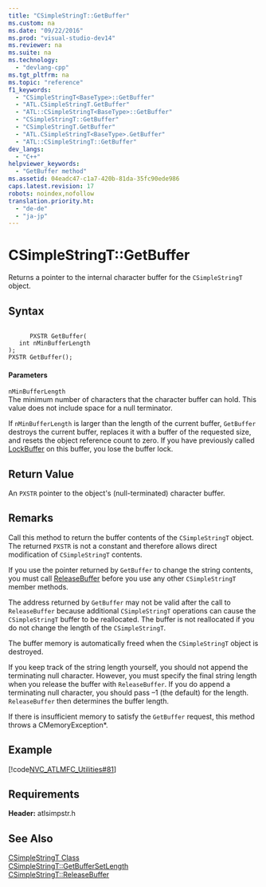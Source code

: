 ```yaml
---
title: "CSimpleStringT::GetBuffer"
ms.custom: na
ms.date: "09/22/2016"
ms.prod: "visual-studio-dev14"
ms.reviewer: na
ms.suite: na
ms.technology: 
  - "devlang-cpp"
ms.tgt_pltfrm: na
ms.topic: "reference"
f1_keywords: 
  - "CSimpleStringT<BaseType>::GetBuffer"
  - "ATL.CSimpleStringT.GetBuffer"
  - "ATL::CSimpleStringT<BaseType>::GetBuffer"
  - "CSimpleStringT::GetBuffer"
  - "CSimpleStringT.GetBuffer"
  - "ATL.CSimpleStringT<BaseType>.GetBuffer"
  - "ATL::CSimpleStringT::GetBuffer"
dev_langs: 
  - "C++"
helpviewer_keywords: 
  - "GetBuffer method"
ms.assetid: 04eadc47-c1a7-420b-81da-35fc90ede986
caps.latest.revision: 17
robots: noindex,nofollow
translation.priority.ht: 
  - "de-de"
  - "ja-jp"
---
```

# CSimpleStringT::GetBuffer
Returns a pointer to the internal character buffer for the `CSimpleStringT` object.  
  
## Syntax  
  
```  
  
      PXSTR GetBuffer(  
   int nMinBufferLength  
);  
PXSTR GetBuffer();  
```  
  
#### Parameters  
 `nMinBufferLength`  
 The minimum number of characters that the character buffer can hold. This value does not include space for a null terminator.  
  
 If `nMinBufferLength` is larger than the length of the current buffer, `GetBuffer` destroys the current buffer, replaces it with a buffer of the requested size, and resets the object reference count to zero. If you have previously called [LockBuffer](../vs140/csimplestringt--lockbuffer.md) on this buffer, you lose the buffer lock.  
  
## Return Value  
 An `PXSTR` pointer to the object's (null-terminated) character buffer.  
  
## Remarks  
 Call this method to return the buffer contents of the `CSimpleStringT` object. The returned `PXSTR` is not a constant and therefore allows direct modification of `CSimpleStringT` contents.  
  
 If you use the pointer returned by `GetBuffer` to change the string contents, you must call [ReleaseBuffer](../vs140/csimplestringt--releasebuffer.md) before you use any other `CSimpleStringT` member methods.  
  
 The address returned by `GetBuffer` may not be valid after the call to `ReleaseBuffer` because additional `CSimpleStringT` operations can cause the `CSimpleStringT` buffer to be reallocated. The buffer is not reallocated if you do not change the length of the `CSimpleStringT`.  
  
 The buffer memory is automatically freed when the `CSimpleStringT` object is destroyed.  
  
 If you keep track of the string length yourself, you should not append the terminating null character. However, you must specify the final string length when you release the buffer with `ReleaseBuffer`. If you do append a terminating null character, you should pass –1 (the default) for the length. `ReleaseBuffer` then determines the buffer length.  
  
 If there is insufficient memory to satisfy the `GetBuffer` request, this method throws a CMemoryException*.  
  
## Example  
 [!code[NVC_ATLMFC_Utilities#81](../vs140/codesnippet/CPP/csimplestringt--getbuffer_1.cpp)]  
  
## Requirements  
 **Header:** atlsimpstr.h  
  
## See Also  
 [CSimpleStringT Class](../vs140/csimplestringt-class.md)   
 [CSimpleStringT::GetBufferSetLength](../vs140/csimplestringt--getbuffersetlength.md)   
 [CSimpleStringT::ReleaseBuffer](../vs140/csimplestringt--releasebuffer.md)